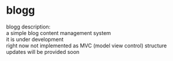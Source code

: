 # blogg
blogg
description:
  <br>a simple blog content management system 
  <br>it is under development
  <br>right now not implemented as MVC (model view control) structure
  <br>updates will be provided soon
